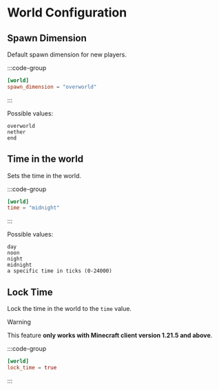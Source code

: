 # World Configuration

## Spawn Dimension

Default spawn dimension for new players.

:::code-group
```toml [server.toml] {2}
[world]
spawn_dimension = "overworld"
```
:::

Possible values:
```
overworld
nether
end
```

## Time in the world

Sets the time in the world.

:::code-group
```toml [server.toml] {2}
[world]
time = "midnight"
```
:::

Possible values:
```
day
noon
night
midnight
a specific time in ticks (0-24000)
```

## Lock Time

Lock the time in the world to the `time` value.

> [!WARNING]
> This feature **only works with Minecraft client version 1.21.5 and above**.

:::code-group
```toml [server.toml] {2}
[world]
lock_time = true
```
:::